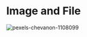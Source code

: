 # Image and File

![pexels-chevanon-1108099](https://docs-api-qa.cloudlabs.ai/repos/raw.githubusercontent.com/Rabin-spektra/Demo-Repo/main/cloned-test-file-img/images/pexels-chevanon-1108099.jpg?token=8b2t1Sg45N8JBe8QNwBlyhJq)